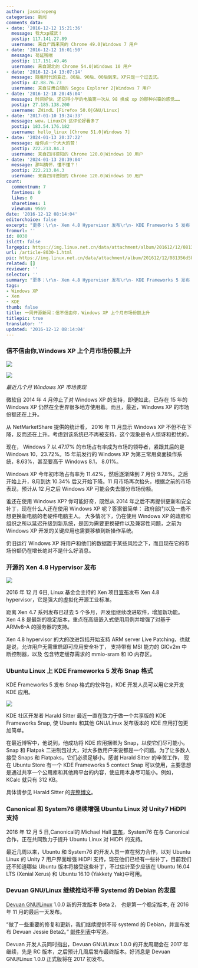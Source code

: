 ```yaml
---
author: jasminepeng
categories: 新闻
comments_data:
- date: '2016-12-12 15:21:36'
  message: 我大xp威武！
  postip: 117.141.27.89
  username: 来自广西来宾的 Chrome 49.0|Windows 7 用户
- date: '2016-12-12 16:01:50'
  message: 苟延残喘
  postip: 117.151.49.46
  username: 来自湖北的 Chrome 54.0|Windows 10 用户
- date: '2016-12-14 13:07:14'
  message: 随着时代的变迁，80后、90后、00后到来，XP只是一个过去式。
  postip: 42.88.76.73
  username: 来自甘肃白银的 Sogou Explorer 2|Windows 7 用户
- date: '2016-12-18 20:45:04'
  message: 时间好快，还记得小学的电脑第一次从 98 换成 xp 的那种兴奋的感觉……
  postip: 27.185.138.200
  username: ZWindL [Firefox 50.0|GNU/Linux]
- date: '2017-01-10 19:24:33'
  message: wow，LinuxCN 这评论好看多了
  postip: 183.54.176.182
  username: hello_linux [Chrome 51.0|Windows 7]
- date: '2024-01-13 20:37:22'
  message: 给你点一个大大的赞！
  postip: 222.213.84.3
  username: 来自四川德阳的 Chrome 120.0|Windows 10 用户
- date: '2024-01-13 20:39:04'
  message: 那叫情怀，懂不懂？！
  postip: 222.213.84.3
  username: 来自四川德阳的 Chrome 120.0|Windows 10 用户
count:
  commentnum: 7
  favtimes: 0
  likes: 0
  sharetimes: 1
  viewnum: 9569
date: '2016-12-12 08:14:04'
editorchoice: false
excerpt: "更多：\r\n- Xen 4.8 Hypervisor 发布\r\n- KDE Frameworks 5 发布 Snap 格式"
fromurl: ''
id: 8030
islctt: false
largepic: https://img.linux.net.cn/data/attachment/album/201612/12/081356d5krpaqpgwewwkpk.png
url: /article-8030-1.html
pic: https://img.linux.net.cn/data/attachment/album/201612/12/081356d5krpaqpgwewwkpk.png.thumb.jpg
related: []
reviewer: ''
selector: ''
summary: "更多：\r\n- Xen 4.8 Hypervisor 发布\r\n- KDE Frameworks 5 发布 Snap 格式"
tags:
- Windows XP
- Xen
- KDE
thumb: false
title: 一周开源新闻：信不信由你，Windows XP 上个月市场份额上升
titlepic: true
translator: ''
updated: '2016-12-12 08:14:04'
---
```


### 信不信由你,Windows XP 上个月市场份额上升


![](/data/attachment/album/201612/12/081356d5krpaqpgwewwkpk.png)


![](/data/attachment/album/201612/12/081406uxfkmkx7k23xu2x9.jpg)


*最近几个月 Windows XP 市场表现*


微软自 2014 年 4 月停止了对 Windows XP 的支持，即便如此，已存在 15 年的 Windows XP 仍然在全世界很多地方使用着。而且，最近，Windows XP 的市场份额还在上升。


从 NetMarketShare 提供的统计看， 2016 年 11 月显示 Windows XP 不但不在下降，反而还在上升。考虑到该系统已不再被支持，这个现象是令人惊讶和担忧的。


现在， Windows 7 以 47.17% 的市场占有率成为市场的领导者，紧跟其后的是 Windows 10，23.72%。15 年前发行的 Windows XP 为第三常用桌面操作系统，8.63%，甚至要高于 Windows 8.1， 8.01%。


Windows XP 今年初市场占有率为 11.42%，然后逐渐降到 7 月份 9.78%。之后开始上升，8月到达 10.34% 后又开始下降。11 月市场再次抬头，根据之前的市场表现，预计从 12 月之后 Windows XP 可能会失去部分市场份额。


谁还在使用 Windows XP? 你可能好奇，既然从 2014 年之后不再提供更新和安全补丁，现在什么人还在使用 Windows XP 呢？答案很简单： 政府部门以及一些不想更换新电脑的老硬件电脑主人。 大多情况下，仍在使用 Windows XP 的政府和组织之所以延迟升级到新系统，是因为需要更换硬件以及兼容性问题，之前为 Windows XP 开发的关键应用也需要移植到新操作系统。


仍旧运行 Windows XP 将用户和他们的数据置于某些风险之下，而且现在它的市场份额仍在增长绝对不是什么好消息。


### 开源的 Xen 4.8 Hypervisor 发布


 


![](/data/attachment/album/201612/12/081407ozctit4tggi4nit5.gif)


2016 年 12 月 6日, Linux 基金会主持的 Xen 项目[宣布](https://xenproject.org/about/in-the-news/201-xen-480.html)发布 Xen 4.8 hypervisor，它是强大的虚拟化开源工业标准。


距离 Xen 4.7 系列发布已过去 5 个多月，开发组继续改进软件，增加新功能。Xen 4.8 是最新的稳定版本，重点在高级嵌入式使用用例并增强了对基于 ARMv8-A 的服务器的支持。


Xen 4.8 hypervisor 的大的改进包括开始支持 ARM server Live Patching，也就是说，允许用户无需重启即可应用安全补丁， 支持带有 MSI 能力的 GICv2m 中断控制器，以及 包含特定缓存需求的 mmio-sram 和 IO 内存区。


### Ubuntu Linux 上 KDE Frameworks 5 发布 Snap 格式


KDE Frameworks 5 发布 Snap 格式的软件包，KDE 开发人员可以用它来开发 KDE 应用。


![](/data/attachment/album/201612/12/081408xbxfwyzm380x09o0.jpg)


KDE 社区开发者 Harald Sitter 最近一直在致力于做一个共享版的 KDE Frameworks Snap, 使 Ubuntu 和其他 GNU/Linux 发布版本的 KDE 应用打包更加简单。


在最近博客中，他说到，他成功将 KDE 应用捆绑为 Snap，以使它们尽可能小。Snap 和 Flatpak 二进制包过大，对大多数用户来说都是一个问题。为了让多数人接受 Snaps 和 Flatpaks，它们必须足够小。感谢 Harald Sitter 的辛苦工作， 现在 Ubuntu Store 有一个 KDE Frameworks 5 contect Snap 可以使用，主要思想是通过共享一个公用库和其他跨平台的内容，使应用本身尽可能小。例如， KCalc 就只有 312 KB。


具体请参见 Harald Sitter 的[完整博文](https://apachelog.wordpress.com/2016/12/02/snapping-kde-applications/)。


### Canonical 和 System76 继续增强 Ubuntu Linux 对 Unity7 HiDPI 支持


2016 年 12 月 5 日,Canonical的 Michael Hall [宣布](https://developer.ubuntu.com/en/blog/2016/12/05/improving-hidpi-support/)，System76 在与 Canonical 合作，正在共同致力于提升 Ubuntu Linux 对 HiDPI 的支持。


最近几周以来，Ubuntu 和 System76 的开发人员一直在努力合作，以对 Ubuntu Linux 的 Unity 7 用户界面增强 HiDPI 支持，现在他们已经有一些补丁，目前我们还不知道哪些 Ubuntu 版本将接受这些补丁，不过估计至少应该在 Ubuntu 16.04 LTS (Xenial Xerus) 和 Ubuntu 16.10 (Yakkety Yak)中可用。


### Devuan GNU/Linux 继续推动不带 Systemd 的 Debian 的发展


[Devuan GNU/Linux](https://files.devuan.org/) 1.0.0 新的开发版本 Beta 2， 也是第一个稳定版本, 在 2016 年 11 月的最后一天发布。


“做了一些重要的修复和更新，我们继续提供不带 systemd 的 Debian，并宣布发布 Devuan Jessie Beta2。” [邮件列表](https://lists.dyne.org/lurker/message/20161129.235004.ff04e844.en.html)中写道。


Devuan 开发人员同时指出，Devuan GNU/Linux 1.0.0 的开发周期会在 2017 年继续，先是 RC 版本，之后预计几周后发布最终版本。好消息是 Devuan GNU/Linux 1.0.0 正式版将在 2017 初发布。